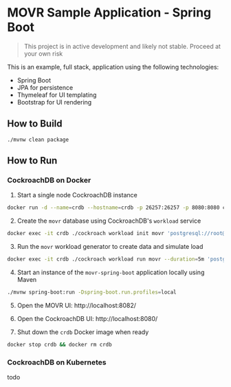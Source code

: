 # MOVR Sample Application - Spring Boot
> This project is in active development and likely not stable.  Proceed at your own risk

This is an example, full stack, application using the following technologies:
* Spring Boot
* JPA for persistence
* Thymeleaf for UI templating
* Bootstrap for UI rendering

## How to Build
```
./mvnw clean package
```

## How to Run

### CockroachDB on Docker

1) Start a single node CockroachDB instance
```bash
docker run -d --name=crdb --hostname=crdb -p 26257:26257 -p 8080:8080 cockroachdb/cockroach:latest start-single-node --insecure
```

2) Create the `movr` database using CockroachDB's `workload` service
```bash
docker exec -it crdb ./cockroach workload init movr 'postgresql://root@crdb:26257?sslmode=disable'
```

3) Run the `movr` workload generator to create data and simulate load
```bash
docker exec -it crdb ./cockroach workload run movr --duration=5m 'postgresql://root@crdb:26257?sslmode=disable'
```

4) Start an instance of the `movr-spring-boot` application locally using Maven
```bash
./mvnw spring-boot:run -Dspring-boot.run.profiles=local
```

5) Open the MOVR UI: http://localhost:8082/

6) Open the CockroachDB UI:  http://localhost:8080/

7) Shut down the `crdb` Docker image when ready
```bash
docker stop crdb && docker rm crdb
```

### CockroachDB on Kubernetes
todo